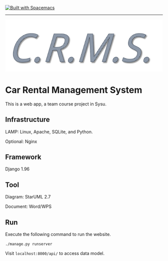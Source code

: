[![Built with Spacemacs](https://cdn.rawgit.com/syl20bnr/spacemacs/442d025779da2f62fc86c2082703697714db6514/assets/spacemacs-badge.svg)](http://github.com/syl20bnr/spacemacs)

---

<p align="center"><img src="/doc/img/logo.png" alt="CRMS"/></p>

# Car Rental Management System

This is a web app, a team course project in Sysu.

## Infrastructure

LAMP: Linux, Apache, SQLite, and Python.

Optional: Nginx

## Framework

Django 1.96

## Tool

Diagram: StarUML 2.7

Document: Word/WPS

## Run

Execute the following command to run the website.

```
./manage.py runserver
```

Visit `localhost:8000/api/` to access data model.
